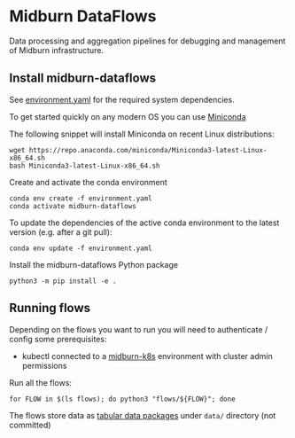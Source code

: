 # Midburn DataFlows

Data processing and aggregation pipelines for debugging and management of Midburn infrastructure.

## Install midburn-dataflows

See [environment.yaml](environment.yaml) for the required system dependencies.

To get started quickly on any modern OS you can use [Miniconda](https://conda.io/miniconda.html)

The following snippet will install Miniconda on recent Linux distributions:

```
wget https://repo.anaconda.com/miniconda/Miniconda3-latest-Linux-x86_64.sh
bash Miniconda3-latest-Linux-x86_64.sh
```

Create and activate the conda environment

```
conda env create -f environment.yaml
conda activate midburn-dataflows
```

To update the dependencies of the active conda environment to the latest version (e.g. after a git pull):

```
conda env update -f environment.yaml
```

Install the midburn-dataflows Python package

```
python3 -m pip install -e .
```

## Running flows

Depending on the flows you want to run you will need to authenticate / config some prerequisites:

* kubectl connected to a [midburn-k8s](https://github.com/Midburn/midburn-k8s) environment with cluster admin permissions

Run all the flows:

```
for FLOW in $(ls flows); do python3 "flows/${FLOW}"; done
```

The flows store data as [tabular data packages](https://frictionlessdata.io/specs/tabular-data-package/) under `data/` directory (not committed)

